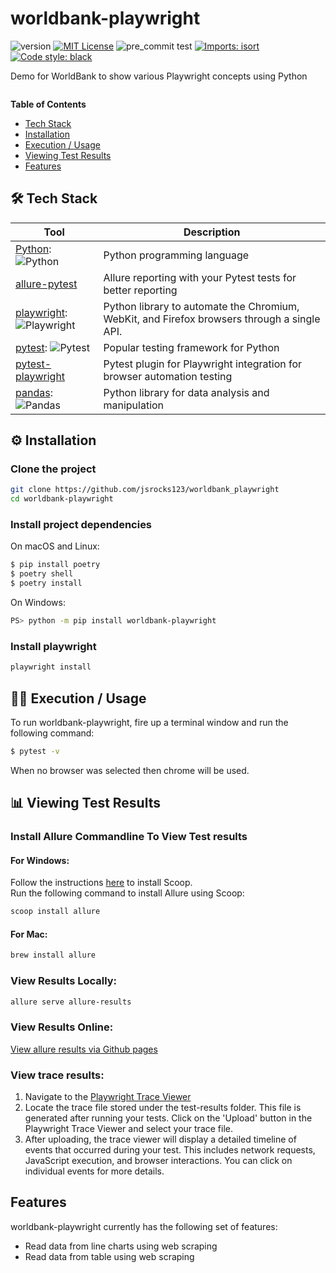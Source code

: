 # worldbank-playwright

![version](https://img.shields.io/badge/version-0.1.0-blue)
[![MIT License](https://img.shields.io/badge/License-MIT-green.svg)](https://choosealicense.com/licenses/mit/)
![pre_commit test](https://github.com/jsrocks123/worldbank_playwright/actions/workflows/github-ci.yml/badge.svg)
[![Imports: isort](https://img.shields.io/badge/%20imports-isort-%231674b1?style=flat&labelColor=ef8336)](https://pycqa.github.io/isort/)
[![Code style: black](https://img.shields.io/badge/code%20style-black-000000.svg)](https://github.com/psf/black)

Demo for WorldBank to show various Playwright concepts using Python

![]()

**Table of Contents**

- [Tech Stack](#-tech-stack)
- [Installation](#-installation)
- [Execution / Usage](#-execution--usage)
- [Viewing Test Results](#-viewing-test-results)
- [Features](#features)

## 🛠️ Tech Stack

| Tool                                                                                                                                                                      | Description                                                                                 |
|---------------------------------------------------------------------------------------------------------------------------------------------------------------------------|---------------------------------------------------------------------------------------------|
| [Python](https://www.python.org/): ![Python](https://img.shields.io/badge/python-3670A0?style=for-the-badge&logo=python&logoColor=ffdd54)                                 | Python programming language                                                                 |
| [allure-pytest](https://pypi.org/project/allure-pytest/)                                                                                                                  | Allure reporting with your Pytest tests for better reporting                                |
| [playwright](https://pypi.org/project/playwright/): ![Playwright](https://img.shields.io/badge/-playwright-%232EAD33?style=for-the-badge&logo=playwright&logoColor=white) | Python library to automate the Chromium, WebKit, and Firefox browsers through a single API. |
| [pytest](https://pypi.org/project/pytest/): ![Pytest](https://img.shields.io/badge/pytest-%23ffffff.svg?style=for-the-badge&logo=pytest&logoColor=2f9fe3)                 | Popular testing framework for Python                                                        |
| [pytest-playwright](https://pypi.org/project/pytest-playwright/)                                                                                                          | Pytest plugin for Playwright integration for browser automation testing                     |
| [pandas](https://pypi.org/project/pandas/): ![Pandas](https://img.shields.io/badge/pandas-%23150458.svg?style=for-the-badge&logo=pandas&logoColor=white)                  | Python library for data analysis and manipulation                                           |

## ⚙️ Installation

### Clone the project

```bash
git clone https://github.com/jsrocks123/worldbank_playwright
cd worldbank-playwright
```

### Install project dependencies

On macOS and Linux:

```sh
$ pip install poetry
$ poetry shell
$ poetry install
```

On Windows:

```sh
PS> python -m pip install worldbank-playwright
```

### Install playwright

```bash
playwright install
```

## 🏃‍♂️ Execution / Usage

To run worldbank-playwright, fire up a terminal window and run the following command:

```sh
$ pytest -v
```

When no browser was selected then chrome will be used.

## 📊 Viewing Test Results

### Install Allure Commandline To View Test results

#### For Windows:

Follow the instructions [here](https://scoop.sh/) to install Scoop.<br>
Run the following command to install Allure using Scoop:

```bash
scoop install allure
```

#### For Mac:

```bash
brew install allure
```

### View Results Locally:

```bash
allure serve allure-results
```

### View Results Online:

[View allure results via Github pages](https://github.com/jsrocks123/worldbank_playwright)

### View trace results:

1. Navigate to the [Playwright Trace Viewer](https://trace.playwright.dev/)
2. Locate the trace file stored under the test-results folder. This file is generated after running your tests. Click on
   the 'Upload' button in the Playwright Trace Viewer and select your trace file.
3. After uploading, the trace viewer will display a detailed timeline of events that occurred during your test. This
   includes network requests, JavaScript execution, and browser interactions. You can click on individual events for
   more details.

## Features

worldbank-playwright currently has the following set of features:

- Read data from line charts using web scraping
- Read data from table using web scraping
